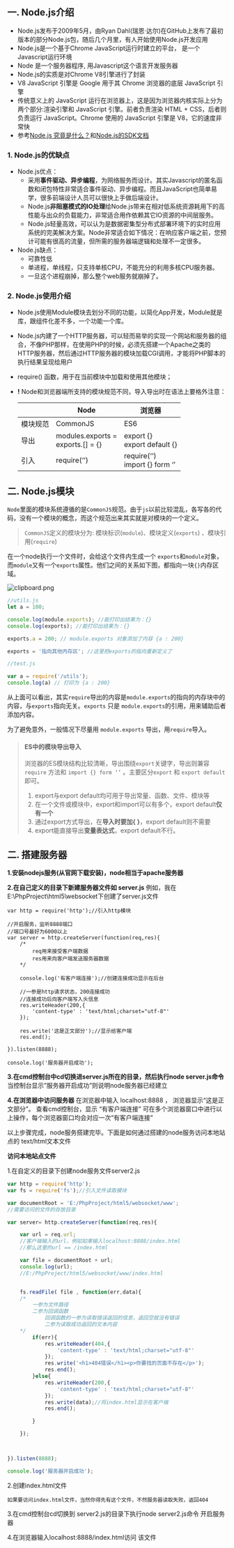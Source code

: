 ## 一. Node.js介绍

- Node.js发布于2009年5月，由Ryan Dahl(瑞恩·达尔)在GitHub上发布了最初版本的部分Node.js包，随后几个月里，有人开始使用Node.js开发应用
- Node.js是一个基于Chrome JavaScript运行时建立的平台， 是一个Javascript运行环境
- Node 是一个服务器程序, 用Javascript这个语言开发服务器
- Node.js的实质是对Chrome V8引擎进行了封装
- V8 JavaScript 引擎是 Google 用于其 Chrome 浏览器的底层 JavaScript 引擎
- 传统意义上的 JavaScript 运行在浏览器上，这是因为浏览器内核实际上分为两个部分:渲染引擎和 JavaScript 引擎。前者负责渲染 HTML + CSS，后者则负责运行 JavaScript。Chrome 使用的 JavaScript 引擎是 V8，它的速度非常快
- 参考[Node.js 究竟是什么？](https://links.jianshu.com/go?to=https%3A%2F%2Fwww.ibm.com%2Fdeveloperworks%2Fcn%2Fopensource%2Fos-nodejs%2F)和[Node.js的SDK文档](https://links.jianshu.com/go?to=https%3A%2F%2Fnodejs.org%2Fdist%2Flatest-v7.x%2Fdocs%2Fapi%2F)

### 1. Node.js的优缺点

- Node.js优点： 
  - 采用**事件驱动、异步编程**，为网络服务而设计。其实Javascript的匿名函数和闭包特性非常适合事件驱动、异步编程。而且JavaScript也简单易学，很多前端设计人员可以很快上手做后端设计。
  - Node.js**非阻塞模式的IO处理**给Node.js带来在相对低系统资源耗用下的高性能与出众的负载能力，非常适合用作依赖其它IO资源的中间层服务。
  - Node.js轻量高效，可以认为是数据密集型分布式部署环境下的实时应用系统的完美解决方案。Node非常适合如下情况：在响应客户端之前，您预计可能有很高的流量，但所需的服务器端逻辑和处理不一定很多。
- Node.js缺点： 
  - 可靠性低
  - 单进程，单线程，只支持单核CPU，不能充分的利用多核CPU服务器。
  - 一旦这个进程崩掉，那么整个web服务就崩掉了。

### 2. Node.js使用介绍

- Node.js使用Module模块去划分不同的功能，以简化App开发，Module就是库，跟组件化差不多，一个功能一个库。

- Node.js内建了一个HTTP服务器，可以轻而易举的实现一个网站和服务器的组合，不像PHP那样，在使用PHP的时候，必须先搭建一个Apache之类的HTTP服务器，然后通过HTTP服务器的模块加载CGI调用，才能将PHP脚本的执行结果呈现给用户

- require() 函数，用于在当前模块中加载和使用其他模块；

- **!** Node和浏览器端所支持的模块规范不同，导入导出时在语法上要格外注意：

  |          | Node                                    | 浏览器                             |
  | -------- | --------------------------------------- | ---------------------------------- |
  | 模块规范 | CommonJS                                | ES6                                |
  | 导出     | modules.exports = <br />exports.[] = {} | export {} <br />export default {}  |
  | 引入     | require(‘’)                             | require(‘’)<br />import {} form ‘’ |

## 二. Node.js模块

`Node`里面的模块系统遵循的是`CommonJS`规范。由于`js`以前比较混乱，各写各的代码，没有一个模块的概念，而这个规范出来其实就是对模块的一个定义。

> `CommonJS`定义的模块分为: 模块标识(`module`)、模块定义(`exports`) 、模块引用(`require`)

在一个node执行一个文件时，会给这个文件内生成一个 `exports`和`module`对象，
而`module`又有一个`exports`属性。他们之间的关系如下图，都指向一块`{}`内存区域。

 ![clipboard.png](https://segmentfault.com/img/bVRMVd?w=596&h=166) 

```js
//utils.js
let a = 100;

console.log(module.exports); //能打印出结果为：{}
console.log(exports); //能打印出结果为：{}

exports.a = 200; // module.exports 对象添加了内容 {a : 200}

exports = '指向其他内存区'; //这里把exports的指向重新定义了

//test.js

var a = require('/utils');
console.log(a) // 打印为 {a : 200} 
```

从上面可以看出，其实`require`导出的内容是`module.exports`的指向的内存块中的内容，与`exports`指向无关。`exports` 只是 `module.exports`的引用，用来辅助后者添加内容。

为了避免意外，一般情况下尽量用 `module.exports` 导出，用`require`导入。 

> #### ES中的模块导出导入
>
> 浏览器的ES模块结构比较清晰，导出围绕`export`关键字，导出则兼容 `require` 方法和 `import {} form ‘’` 。主要区分`export` 和 `export default` 即可。
>
> 1. export与export default均可用于导出常量、函数、文件、模块等
> 2. 在一个文件或模块中，export和import可以有多个，export default**仅有一个**
> 3. 通过export方式导出，在**导入时要加{ }**，export default则不需要
> 4. export能直接导出**变量表达式**，export default不行。

## 二. 搭建服务器

**1.安装nodejs服务(从官网下载安装)，node相当于apache服务器**

**2.在自己定义的目录下新建服务器文件如 server.js**
例如，我在E:\PhpProject\html5\websocket下创建了server.js文件

```text
var http = require('http');//引入http模块

//开启服务，监听8888端口
//端口号最好为6000以上
var server = http.createServer(function(req,res){
    /*
        req用来接受客户端数据
        res用来向客户端发送服务器数据
    */

    console.log('有客户端连接');//创建连接成功显示在后台

    //一参是http请求状态，200连接成功
    //连接成功后向客户端写入头信息
    res.writeHeader(200,{
        'content-type' : 'text/html;charset="utf-8"'
    });

    res.write('这是正文部分');//显示给客户端
    res.end();

}).listen(8888);

console.log('服务器开启成功');
```

**3.在cmd控制台中cd切换进server.js所在的目录，然后执行node server.js命令**
当控制台显示”服务器开启成功”则说明node服务器已经建立

**4.在浏览器中访问服务器**
在浏览器中输入
localhost:8888 ， 浏览器显示“这是正文部分”。
查看cmd控制台，显示 “有客户端连接”
可在多个浏览器窗口中进行以上操作，每个浏览器窗口均会对应一次“有客户端连接”

以上步骤完成，node服务搭建完毕。下面是如何通过搭建的node服务访问本地站点的 text/html文本文件

**访问本地站点文件**

1.在自定义的目录下创建node服务文件server2.js

```js
var http = require('http');
var fs = require('fs');//引入文件读取模块

var documentRoot = 'E:/PhpProject/html5/websocket/www';
//需要访问的文件的存放目录

var server= http.createServer(function(req,res){

    var url = req.url; 
    //客户端输入的url，例如如果输入localhost:8888/index.html
    //那么这里的url == /index.html 

    var file = documentRoot + url;
    console.log(url);
    //E:/PhpProject/html5/websocket/www/index.html 


    fs.readFile( file , function(err,data){
    /*
        一参为文件路径
        二参为回调函数
            回调函数的一参为读取错误返回的信息，返回空就没有错误
            二参为读取成功返回的文本内容
    */
        if(err){
            res.writeHeader(404,{
                'content-type' : 'text/html;charset="utf-8"'
            });
            res.write('<h1>404错误</h1><p>你要找的页面不存在</p>');
            res.end();
        }else{
            res.writeHeader(200,{
                'content-type' : 'text/html;charset="utf-8"'
            });
            res.write(data);//将index.html显示在客户端
            res.end();

        }

    });



}).listen(8888);

console.log('服务器开启成功');
```



2.创建index.html文件

```text
如果要访问index.html文件，当然你得先有这个文件，不然服务器读取失败，返回404
```

3.在cmd控制台cd切换到 server2.js的目录下执行node server2.js命令
开启服务器

4.在浏览器输入localhost:8888/index.html访问 该文件